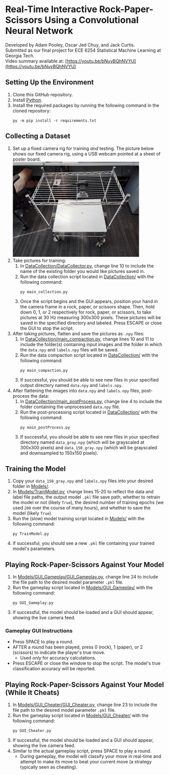 # Real-Time Interactive Rock-Paper-Scissors Using a Convolutional Neural Network
Developed by Adam Pooley, Oscar Jed Chuy, and Jack Curtis. \
Submitted as our final project for ECE 6254 Statistical Machine Learning at Georgia Tech. \
Video summary available at: [https://youtu.be/bNuyBQhNVYU](https://youtu.be/bNuyBQhNVYU)

## Setting Up the Environment
1. Clone this GitHub repository.
2. Install [Python](https://www.python.org/downloads/).
3. Install the required packages by running the following command in the cloned repository:
    ```
    py -m pip install -r requirements.txt
    ```

## Collecting a Dataset
1. Set up a fixed camera rig for training *and* testing. The picture below shows our fixed camera rig, using a USB webcam pointed at a sheet of poster board. \
    <img src="/README_Figures/CameraRig.jpg" alt="drawing" width="400"/>
3. Take pictures for training:
    1. In [DataCollection/DataCollector.py](/DataCollection/DataCollector.py), change line 10 to include the name of the existing folder you would like pictures saved in.
    2. Run the data collection script located in [DataCollection/](/DataCollection/) with the following command:
        ```
        py main_collection.py
        ```
    3. Once the script begins and the GUI appears, position your hand in the camera frame in a rock, paper, or scissors shape. Then, hold down 0, 1, or 2 respectively for rock, paper, or scissors, to take pictures at 30 Hz measuring 300x300 pixels. These pictures will be saved in the specified directory and labeled. Press ESCAPE or close the GUI to stop the script.
4. After taking pictures, flatten and save the pictures as ```.npy``` files:
    1. In [DataCollection/main_compaction.py](/DataCollection/main_compaction.py), change lines 10 and 11 to include the folder(s) containing input images and the folder in which the ```data.npy``` and ```labels.npy``` files will be saved.
    2. Run the data compaction script located in [DataCollection/](/DataCollection/) with the following command:
        ```
        py main_compaction.py
        ```
    3. If successful, you should be able to see new files in your specified output directory named ```data.npy``` and ```labels.npy```.
5. After flattening the images into ```data.npy``` and ```labels.npy``` files, post-process the data:
    1. In [DataCollection/main_postProcess.py](/DataCollection/main_postProcess.py), change line 4 to include the folder containing the unprocessed ```data.npy``` file.
    2. Run the post-processing script located in [DataCollection/](/DataCollection/) with the following command:
        ```
        py main_postProcess.py
        ```
    3. If successful, you should be able to see new files in your specified directory named ```data_gray.npy``` (which will be grayscaled at 300x300 pixels) and ```data_150_gray.npy``` (which will be grayscaled and downsampled to 150x150 pixels).

## Training the Model
1. Copy your ```data_150_gray.npy``` and ```labels.npy``` files into your desired folder in [Models/](/Models/).
2. In [Models/TrainModel.py](/Models/TrainModel.py), change lines 15-20 to reflect the data and label file paths, the output model ```.pkl``` file save path, whether to retrain the model or not (likely ```True```), the desired number of training epochs (we used ```200``` over the course of many hours), and whether to save the model (likely ```True```).
3. Run the (slow) model training script located in [Models/](/Models/) with the following command:
    ```
    py TrainModel.py
    ```
4. If successful, you should see a new ```.pkl``` file containing your trained model's parameters.

## Playing Rock-Paper-Scissors Against Your Model
1. In [Models/GUI_Gameplay/GUI_Gameplay.py](/Models/GUI_Gameplay/GUI_Gameplay.py), change line 24 to include the file path to the desired model parameter ```.pkl``` file.
2. Run the gameplay script located in [Models/GUI_Gameplay/](/Models/GUI_Gameplay/) with the following command:
    ```
    py GUI_Gameplay.py
    ```
3. If successful, the model should be loaded and a GUI should appear, showing the live camera feed.

### Gameplay GUI Instructions
- Press SPACE to play a round.
- AFTER a round has been played, press 0 (rock), 1 (paper), or 2 (scissors) to indicate the player's true move.
    - Used *only* for accuracy calculations.
- Press ESCAPE or close the window to stop the script. The model's true classification accuracy will be reported.

## Playing Rock-Paper-Scissors Against Your Model (While It Cheats)
1. In [Models/GUI_Cheater/GUI_Cheater.py](/Models/GUI_Cheater/GUI_Cheater.py), change line 23 to include the file path to the desired model parameter ```.pkl``` file.
2. Run the gameplay script located in [Models/GUI_Cheater/](/Models/GUI_Cheater/) with the following command:
    ```
    py GUI_Cheater.py
    ```
3. If successful, the model should be loaded and a GUI should appear, showing the live camera feed.
4. Similar to the actual gameplay script, press SPACE to play a round.
    - During gameplay, the model will classify your move in real-time and attempt to make its move to beat your current move (a strategy typically seen as cheating).
